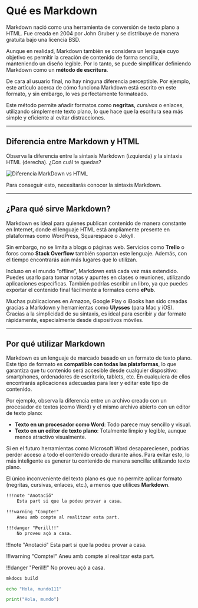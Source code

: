 # Qué es Markdown

Markdown nació como una herramienta de conversión de texto plano a HTML. Fue creada en 2004 por John Gruber y se distribuye de manera gratuita bajo una licencia BSD.

Aunque en realidad, Markdown también se considera un lenguaje cuyo objetivo es permitir la creación de contenido de forma sencilla, manteniendo un diseño legible. Por lo tanto, se puede simplificar definiendo Markdown como un **método de escritura**.

De cara al usuario final, no hay ninguna diferencia perceptible. Por ejemplo, este artículo acerca de cómo funciona Markdown está escrito en este formato, y sin embargo, lo ves perfectamente formateado.

Este método permite añadir formatos como **negritas**, *cursivas* o enlaces, utilizando simplemente texto plano, lo que hace que la escritura sea más simple y eficiente al evitar distracciones.

---

## Diferencia entre Markdown y HTML

Observa la diferencia entre la sintaxis Markdown (izquierda) y la sintaxis HTML (derecha). ¿Con cuál te quedas? 

![Diferencia MarkDown vs HTML](/img/diferencia_markdown_html.jpg)

Para conseguir esto, necesitarás conocer la sintaxis Markdown.

---

## ¿Para qué sirve Markdown?

Markdown es ideal para quienes publican contenido de manera constante en Internet, donde el lenguaje HTML está ampliamente presente en plataformas como WordPress, Squarespace o Jekyll. 

Sin embargo, no se limita a blogs o páginas web. Servicios como **Trello** o foros como **Stack Overflow** también soportan este lenguaje. Además, con el tiempo encontrarás aún más lugares que lo utilizan.

Incluso en el mundo “offline”, Markdown está cada vez más extendido. Puedes usarlo para tomar notas y apuntes en clases o reuniones, utilizando aplicaciones específicas. También podrías escribir un libro, ya que puedes exportar el contenido final fácilmente a formatos como **ePub**.

Muchas publicaciones en Amazon, Google Play o iBooks han sido creadas gracias a Markdown y herramientas como **Ulysses** (para Mac y iOS). Gracias a la simplicidad de su sintaxis, es ideal para escribir y dar formato rápidamente, especialmente desde dispositivos móviles.

---

## Por qué utilizar Markdown

Markdown es un lenguaje de marcado basado en un formato de texto plano. Este tipo de formato es **compatible con todas las plataformas**, lo que garantiza que tu contenido será accesible desde cualquier dispositivo: smartphones, ordenadores de escritorio, tablets, etc. En cualquiera de ellos encontrarás aplicaciones adecuadas para leer y editar este tipo de contenido.

Por ejemplo, observa la diferencia entre un archivo creado con un procesador de textos (como Word) y el mismo archivo abierto con un editor de texto plano:

- **Texto en un procesador como Word**: Todo parece muy sencillo y visual.
- **Texto en un editor de texto plano**: Totalmente limpio y legible, aunque menos atractivo visualmente.

Si en el futuro herramientas como Microsoft Word desapareciesen, podrías perder acceso a todo el contenido creado durante años. Para evitar esto, lo más inteligente es generar tu contenido de manera sencilla: utilizando texto plano.

El único inconveniente del texto plano es que no permite aplicar formato (negritas, cursivas, enlaces, etc.), a menos que utilices **Markdown**.


```markdown
!!!note "Anotació"
    Esta part si que la podeu provar a casa.

!!!warning "Compte!"
    Aneu amb compte al realitzar esta part.

!!!danger "Perill!!"
    No proveu açò a casa.
```

!!!note "Anotació"
    Esta part si que la podeu provar a casa.

!!!warning "Compte!"
    Aneu amb compte al realitzar esta part.

!!!danger "Perill!!"
    No proveu açò a casa.

``` sh
mkdocs build
```

```sh
echo "Hola, mundo111"
```


```python
print("Hola, mundo")
```
